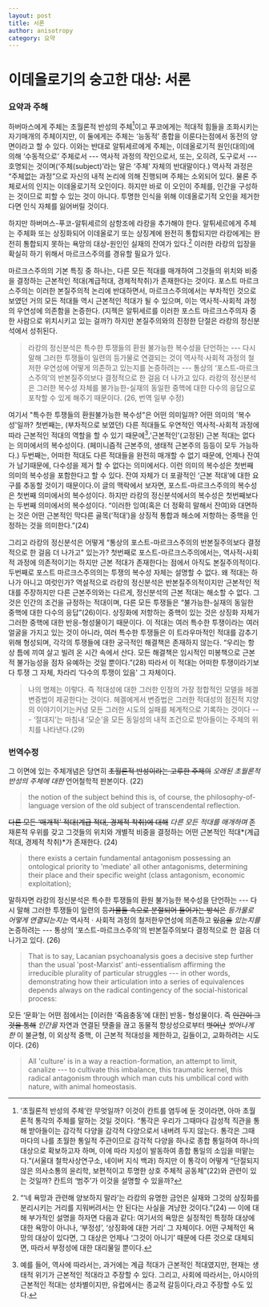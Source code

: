 ```yaml
---
layout: post
title: 서론
author: anisotropy
category: 요약
---
```


# 이데올로기의 숭고한 대상: 서론

### 요약과 주해

하버마스에게 주체는 초월론적 반성의 주체[^trans]이고 푸코에게는 적대적 힘들을 조화시키는 자기매개의 주체이지만, 이 둘에게는 주체는 ‘능동적’ 종합을 이룬다는점에서 동전의 양면이라고 할 수 있다. 이와는 반대로 알튀세르에게 주체는, 이데올로기적 원인(대의)에 의해 ‘수동적으로’ 주체로서 --- 역사적 과정의 작인으로서, 또는, 오히려, 도구로서 --- 호명되는 것이며(‘주체(subject)’라는 말은 ‘주체’ 자체의 반대말이다.) 역사적 과정은 “주체없는 과정”으로 자신의 내적 논리에 의해 진행되며 주체는 소외되어 있다. 물론 주체로서의 인지는 이데올로기적 오인이다. 하지만 바로 이 오인이 주체를, 인간을 구성하는 것이므로 피할 수 있는 것이 아니다. 투명한 인식을 위해 이데올로기적 오인을 제거한다면 인식 자체를 잃어버릴 것이다.

하지만 하버머스-푸코-알튀세르의 삼항조에 라캉을 추가해야 한다. 알튀세르에게 주체는 주체화 또는 상징화되어 이데올로기 또는 상징계에 완전히 통합되지만 라캉에게는 완전히 통합되지 못하는 욕망의 대상-원인인 실재의 잔여가 있다.[^desire] 이러한 라캉의 입장을 확실히 하기 위해서 마르크스주의를 경유할 필요가 있다.

마르크스주의의 기본 특징 중 하나는, 다른 모든 적대를 매개하여 그것들의 위치와 비중을 결정하는 근본적인 적대(계급적대, 경제적착취)가 존재한다는 것이다. 포스트 마르크스주의는 이러한 본질주의적 논리에 반대하면서, 마르크스주의에서는 부차적인 것으로 보였던 거의 모든 적대들 역시 근본적인 적대가 될 수 있으며, 이는 역사적-사회적 과정의 우연성에 의존함을 논증한다. (지젝은 알튀세르를 이러한 포스트 마르크스주의자 중 한 사람으로 위치시키고 있는 걸까?) 하지만 본질주의와의 진정한 단절은 라캉의 정신분석에서 성취된다.

> 라캉의 정신분석은 특수한 투쟁들의 환원 불가능한 복수성을 단언하는 --- 다시 말해 그러한 투쟁들이 일련의 등가물로 연결되는 것이 역사적·사회적 과정의 철저한 우연성에 어떻게 의존하고 있는지를 논증하려는 --- 통상의 ‘포스트-마르크스주의’의 반본질주의보다 결정적으로 한 걸음 더 나가고 있다. 라캉의 정신분석은 그러한 복수성 자체를 불가능한-실재의 동일한 중핵에 대한 다수의 응답으로 포착할 수 있게 해주기 때문이다. (26, 번역 일부 수정)

여기서 "특수한 투쟁들의 환원불가능한 복수성"은 어떤 의미일까? 어떤 의미의 '복수성'일까? 첫번째는, (부차적으로 보였던) 다른 적대들도 우연적인 역사적-사회적 과정에 따라 근본적인 적대의 역할을 할 수 있기 때문에[^historical-social],'근본적인'(고정된) 근본 적대는 없다는 의미에서의 복수성이다. (페미니즘적 근본주의, 생태적 근본주의 등등이 모두 가능하다.) 두번째는, 어떠한 적대도 다른 적대들을 완전히 매개할 수 없기 때문에, 언제나 잔여가 남기때문에, 다수성을 제거 할 수 없다는 의미에서다. 이런 의미의 복수성은 첫번째 의미의 복수성을 포함한다고 할 수 있다. 잔여 자체가 더 포괄적인 ‘근본 적대’에 대한 요구를 추동할 것이기 때문이다.이 글의 맥락에서 보자면, 포스트-마르크스주의의 복수성은 첫번째 의미에서의 복수성이다. 하지만 라캉의 정신분석에서의 복수성은 첫번째보다는 두번째 의미에서의 복수성이다. “이러한 잉여(혹은 더 정확히 말해서 잔여)와 대면하는 것은 어떤 근본적인 막다른 골목(‘적대’)을 상징적 통합과 해소에 저항하는 중핵을 인정하는 것을 의미한다.”(24)

그리고 라캉의 정신분석은 어떻게 “통상의 포스트-마르크스주의의 반본질주의보다 결정적으로 한 걸음 더 나가고" 있는가? 첫번째로 포스트-마르크스주의에서는, 역사적-사회적 과정에 의존적이기는 하지만 근본 적대가 존재한다는 점에서 아직도 본질주의적이다. 두번째로 포스트 마르크스주의의는 투쟁의 복수성 자체는 설명할 수 없다. 왜 적대는 하나가 아니고 여럿인가? 역설적으로 라캉의 정신분석은 반본질주의적이지만 근본적인 적대를 주장하지만 다른 근본주의와는 다르게, 정신분석의 근본 적대는 해소할 수 없다. 그것은 인간의 조건을 규정하는 적대이며, 다른 모든 투쟁들은 “불가능한-실재의 동일한 중핵에 대한 다수의 응답”(26)이다. 상징화에 저항하는 중핵이 있는 것은 상징화 자체가 그러한 중핵에 대한 반응-형성물이기 때문이다. 이 적대는 여러 특수한 투쟁이라는 여러 얼굴을 가지고 있는 것이 아니라, 여러 특수한 투쟁들은 이 트라우마적인 적대를 감추기 위해 형성되며, 각각의 투쟁들에 대한 궁극적인 해결책은 존재하지 않는다. “우리는 항상 틈에 끼여 살고 빌려 온 시간 속에서 산다. 모든 해결책은 임시적인 미봉책으로 근본적 불가능성을 점차 유예하는 것일 뿐이다.”(28) 따라서 이 적대는 어떠한 투쟁이라기보다 투쟁 그 자체, 차라리 ‘다수의 투쟁이 있음' 그 자체이다.

> 나의 명제는 이렇다. 즉 적대성에 대한 그러한 인정의 가장 정합적인 모델을 헤겔 변증법이 제공한다는 것이다. 헤겔에게서 변증법은 그러한 적대성의 점진적 지양의 이야기이기는커녕 모든 그러한 시도의 실패를 체계적으로 기록하는 것이다 --- ‘절대지’는 마침내 ‘모순’을 모든 동일성의 내적 조건으로 받아들이는 주체의 위치를 나타낸다.(29)

### 번역수정

그 이면에 있는 주체개념은 당연히 ~~초월론적 반성이라는 고루한 주제의~~ *오래된 초월론적 반성의 주체에 대한* 언어철학적 판본이다. (22)

> the notion of the subject behind this is, of course, the philosophy-of-Ianguage version of the old subject of transcendental reflection.

~~다른 모든 ‘매개적’ 적대(계급 적대, 경제적 착취)에 대해~~ *다른 모든 적대를 매개하며* 존재론적 우위를 갖고 그것들의 위치와 개별적 비중을 결정하는 어떤 근본적인 적대*(계급 적대, 경제적 착취)*가 존재한다. (24)

> there exists a certain fundamental antagonism possessing an ontological priority to 'mediate' all other antagonisms, determining their place and their specific weight (class antagonism, economic exploitation);

말하자면 라캉의 정신분석은 특수한 투쟁들의 환원 불가능한 복수성을 단언하는 --- 다시 말해 그러한 투쟁들이 일련의 ~~등가물들  속으로 분절되어 들어가는 방식은~~ *등가물로 어떻게 연결되는지는* 역사적 · 사회적 과정의 철저한우연성에 의존하고 ~~있음을~~ *있는지를* 논증하려는 --- 통상의 ‘포스트-마르크스주의’의 반본질주의보다 결정적으로 한 걸음 더 나가고 있다. (26)

> That  is  to  say,  Lacanian  psychoanalysis  goes  a  decisive  step further  than  the  usual  'post-Marxist'  anti-essentialism  affirming  the irreducible  plurality  of  particular  struggles --- in  other  words,  demonstrating how  their  articulation  into  a  series  of  equivalences  depends  always  on  the radical  contingency  of  the  social-historical  process:

모든 ‘문화’는 어떤 점에서는 [이러한 ‘죽음충동’에 대한] 반동- 형성물이다. 즉 ~~인간이 그것을 통해~~ *인간을* 자연과 연결된 탯줄을 끊고 동물적 항상성으로부터 ~~벗어난~~ *벗어나게 한* 이 불균형, 이 외상적 중핵, 이 근본적 적대성을 제한하고, 길들이고, 교화하려는 시도이다. (26)

> All  'culture'  is  in  a  way  a  reaction-formation,  an  attempt  to  limit, canalize --- to  cultivate  this  imbalance,  this  traumatic  kernel,  this  radical antagonism through which  man cuts his umbilical cord with nature,  with animal  homeostasis.

[^trans]: ‘초월론적 반성의 주체’란 무엇일까? 이것이 칸트를 염두에 둔 것이라면, 아마 초월론적 통각의 주체를 말하는 것일 것이다. “통각은 우리가 그때마다 감성적 직관을 통해 받아들이는 감각적 다양을 감각적 다양으로서 내버려 두지 않는다. 통각은 그때마다의 나를 초월한 통일적 주관이므로 감각적 다양을 하나로 종합 통일하여 하나의 대상으로 확보하고자 하며, 이에 따라 지성이 발동하여 종합 통일의 소임을 떠맡는다.”(서울대 철학사상연구소, 네이버 지식 백과) 하지만 이 통각이 어떻게 “단절되지 않은 의사소통의 윤리학, 보편적이고 투명한 상호 주체적 공동체”(22)와 관련이 있는 것일까? 칸트의 ‘범주’가 이것을 설명할 수 있을까?

[^desire]: “‘네 욕망과 관련해 양보하지 말라’는 라캉의 유명한 금언은 실재와 그것의 상징화를 분리시키는 거리를 지워버려서는 안 된다는 사실을 겨냥한 것이다.”(24) — 이에 대해 부가적인 설명을 하자면 다음과 같다: 여기서의 욕망은 실정적인 특정하 대상에 대한 욕망이 아니나, ‘부정성’, ‘상징화에 대한 거리’ 그 자체이다. 어떤 구체적인 욕망의 대상이 있다면, 그 대상은 언제나 ‘그것이 아니기’ 때문에 다른 것으로 대체되면, 따라서 부정성에 대한 대리물일 뿐이다.

[^historical-social]: 예를 들어, 역사에 따라서는, 과거에는 계급 적대가 근본적인 적대였지만, 현재는 생태적 위기가 근본적인 적대라고 주장할 수 있다. 그리고, 사회에 따라서는, 아시아의 근본적인 적대는 성차별이지만, 유럽에서는 종교적 갈등이다,라고 주장할 수도 있다.
